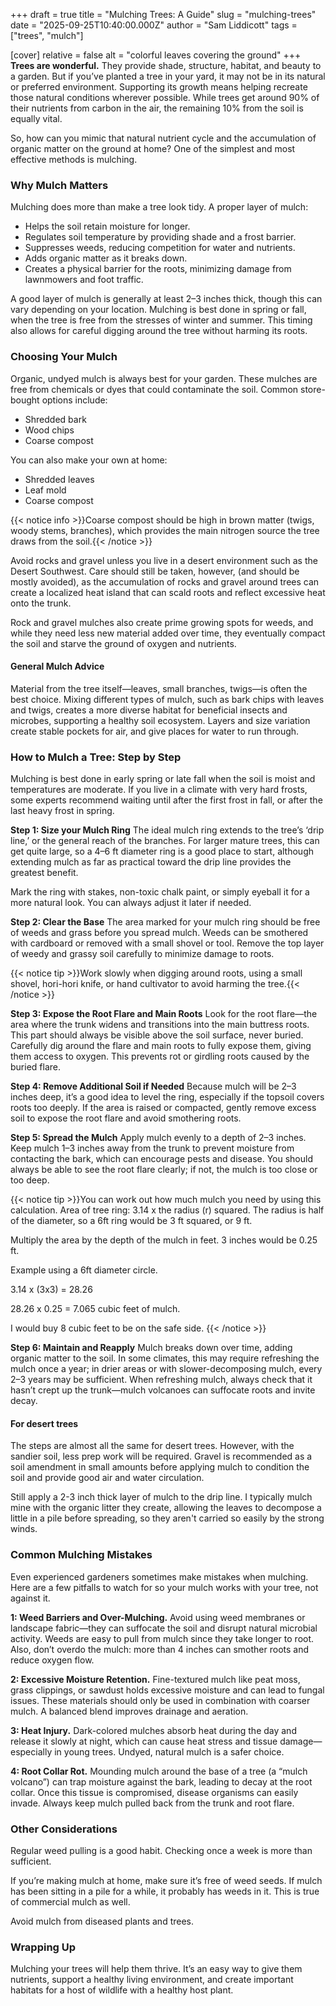 +++
draft = true
title = "Mulching Trees: A Guide"
slug = "mulching-trees"
date = "2025-09-25T10:40:00.000Z"
author = "Sam Liddicott"
tags = ["trees", "mulch"]

[cover]
relative = false
alt = "colorful leaves covering the ground"
+++
**Trees are wonderful.** They provide shade, structure, habitat, and beauty to a garden. But if you’ve planted a tree in your yard, it may not be in its natural or preferred environment. Supporting its growth means helping recreate those natural conditions wherever possible. While trees get around 90% of their nutrients from carbon in the air, the remaining 10% from the soil is equally vital.

So, how can you mimic that natural nutrient cycle and the accumulation of organic matter on the ground at home? One of the simplest and most effective methods is mulching.

### Why Mulch Matters

Mulching does more than make a tree look tidy. A proper layer of mulch:

* Helps the soil retain moisture for longer.
* Regulates soil temperature by providing shade and a frost barrier.
* Suppresses weeds, reducing competition for water and nutrients.
* Adds organic matter as it breaks down.
* Creates a physical barrier for the roots, minimizing damage from lawnmowers and foot traffic.

A good layer of mulch is generally at least 2–3 inches thick, though this can vary depending on your location. Mulching is best done in spring or fall, when the tree is free from the stresses of winter and summer. This timing also allows for careful digging around the tree without harming its roots.

### Choosing Your Mulch

Organic, undyed mulch is always best for your garden. These mulches are free from chemicals or dyes that could contaminate the soil. Common store-bought options include:

* Shredded bark
* Wood chips
* Coarse compost

You can also make your own at home:

* Shredded leaves
* Leaf mold
* Coarse compost

{{< notice info >}}Coarse compost should be high in brown matter (twigs, woody stems, branches), which provides the main nitrogen source the tree draws from the soil.{{< /notice >}} 

Avoid rocks and gravel unless you live in a desert environment such as the Desert Southwest. Care should still be taken, however, (and should be mostly avoided), as the accumulation of rocks and gravel around trees can create a localized heat island that can scald roots and reflect excessive heat onto the trunk.

Rock and gravel mulches also create prime growing spots for weeds, and while they need less new material added over time, they eventually compact the soil and starve the ground of oxygen and nutrients.

#### General Mulch Advice

Material from the tree itself—leaves, small branches, twigs—is often the best choice. Mixing different types of mulch, such as bark chips with leaves and twigs, creates a more diverse habitat for beneficial insects and microbes, supporting a healthy soil ecosystem. Layers and size variation create stable pockets for air, and give places for water to run through.

### How to Mulch a Tree: Step by Step

Mulching is best done in early spring or late fall when the soil is moist and temperatures are moderate. If you live in a climate with very hard frosts, some experts recommend waiting until after the first frost in fall, or after the last heavy frost in spring. 

**Step 1: Size your Mulch Ring**
The ideal mulch ring extends to the tree’s ‘drip line,’ or the general reach of the branches. For larger mature trees, this can get quite large, so a 4–6 ft diameter ring is a good place to start, although extending mulch as far as practical toward the drip line provides the greatest benefit.

Mark the ring with stakes, non-toxic chalk paint, or simply eyeball it for a more natural look. You can always adjust it later if needed.

**Step 2: Clear the Base**
The area marked for your mulch ring should be free of weeds and grass before you spread mulch. Weeds can be smothered with cardboard or removed with a small shovel or tool. Remove the top layer of weedy and grassy soil carefully to minimize damage to roots.

{{< notice tip >}}Work slowly when digging around roots, using a small shovel, hori-hori knife, or hand cultivator to avoid harming the tree.{{< /notice >}}

**Step 3: Expose the Root Flare and Main Roots**
Look for the root flare—the area where the trunk widens and transitions into the main buttress roots. This part should always be visible above the soil surface, never buried. Carefully dig around the flare and main roots to fully expose them, giving them access to oxygen. This prevents rot or girdling roots caused by the buried flare.

**Step 4: Remove Additional Soil if Needed**
Because mulch will be 2–3 inches deep, it’s a good idea to level the ring, especially if the topsoil covers roots too deeply. If the area is raised or compacted, gently remove excess soil to expose the root flare and avoid smothering roots.

**Step 5: Spread the Mulch**
Apply mulch evenly to a depth of 2–3 inches. Keep mulch 1–3 inches away from the trunk to prevent moisture from contacting the bark, which can encourage pests and disease. You should always be able to see the root flare clearly; if not, the mulch is too close or too deep.

{{< notice tip >}}You can work out how much mulch you need by using this calculation. Area of tree ring: 3.14 x the radius (r) squared. The radius is half of the diameter, so a 6ft ring would be 3 ft squared, or 9 ft.

Multiply the area by the depth of the mulch in feet. 3 inches would be 0.25 ft.

Example using a 6ft diameter circle.

3.14 x (3x3) = 28.26

28.26 x 0.25 = 7.065 cubic feet of mulch. 

I would buy 8 cubic feet to be on the safe side. {{< /notice >}}

**Step 6: Maintain and Reapply**
Mulch breaks down over time, adding organic matter to the soil. In some climates, this may require refreshing the mulch once a year; in drier areas or with slower-decomposing mulch, every 2–3 years may be sufficient. When refreshing mulch, always check that it hasn’t crept up the trunk—mulch volcanoes can suffocate roots and invite decay.

#### For desert trees 

The steps are almost all the same for desert trees. However, with the sandier soil, less prep work will be required. Gravel is recommended as a soil amendment in small amounts before applying mulch to condition the soil and provide good air and water circulation.

Still apply a 2-3 inch thick layer of mulch to the drip line. I typically mulch mine with the organic litter they create, allowing the leaves to decompose a little in a pile before spreading, so they aren't carried so easily by the strong winds.

### Common Mulching Mistakes

Even experienced gardeners sometimes make mistakes when mulching. 
Here are a few pitfalls to watch for so your mulch works with your tree, not against it.


**1: Weed Barriers and Over-Mulching.** Avoid using weed membranes or landscape fabric—they can suffocate the soil and disrupt natural microbial activity. Weeds are easy to pull from mulch since they take longer to root. Also, don’t overdo the mulch: more than 4 inches can smother roots and reduce oxygen flow.

**2: Excessive Moisture Retention.** Fine-textured mulch like peat moss, grass clippings, or sawdust holds excessive moisture and can lead to fungal issues. These materials should only be used in combination with coarser mulch. A balanced blend improves drainage and aeration.

**3: Heat Injury.** Dark-colored mulches absorb heat during the day and release it slowly at night, which can cause heat stress and tissue damage—especially in young trees. Undyed, natural mulch is a safer choice.

**4: Root Collar Rot.** Mounding mulch around the base of a tree (a “mulch volcano”) can trap moisture against the bark, leading to decay at the root collar. Once this tissue is compromised, disease organisms can easily invade. Always keep mulch pulled back from the trunk and root flare.

### Other Considerations

Regular weed pulling is a good habit. Checking once a week is more than sufficient. 

If you’re making mulch at home, make sure it’s free of weed seeds. If mulch has been sitting in a pile for a while, it probably has weeds in it. This is true of commercial mulch as well. 

Avoid mulch from diseased plants and trees.

### Wrapping Up

Mulching your trees will help them thrive. It’s an easy way to give them nutrients, support a healthy living environment, and create important habitats for a host of wildlife with a healthy host plant.
